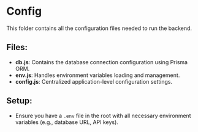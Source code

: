 # Config

This folder contains all the configuration files needed to run the backend.

## Files:
- **db.js**: Contains the database connection configuration using Prisma ORM.
- **env.js**: Handles environment variables loading and management.
- **config.js**: Centralized application-level configuration settings.

## Setup:
- Ensure you have a `.env` file in the root with all necessary environment variables (e.g., database URL, API keys).